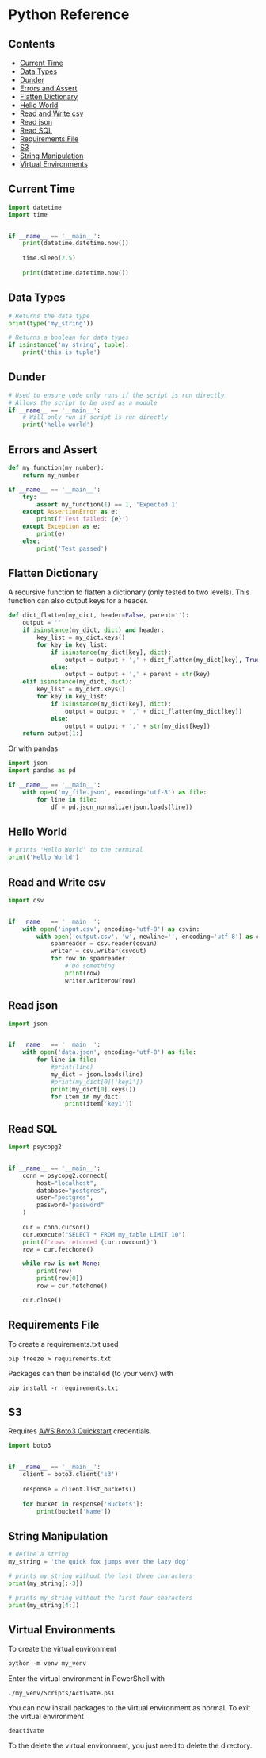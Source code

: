 # Python Reference

## Contents
- [Current Time](#current-time)
- [Data Types](#data-types)
- [Dunder](#dunder)
- [Errors and Assert](#errors-and-assert)
- [Flatten Dictionary](#flatten-dictionary)
- [Hello World](#hello_world)
- [Read and Write csv](#read-and-write-csv)
- [Read json](#read-json)
- [Read SQL](#read-sql)
- [Requirements File](#requirements-file)
- [S3](#s3)
- [String Manipulation](#string-manipulation)
- [Virtual Environments](#virtual-environments)

## Current Time

```python
import datetime
import time


if __name__ == '__main__':
    print(datetime.datetime.now())
    
    time.sleep(2.5)
    
    print(datetime.datetime.now())
```

## Data Types

```python
# Returns the data type
print(type('my_string'))

# Returns a boolean for data types
if isinstance('my_string', tuple):
    print('this is tuple')
```

## Dunder

```python
# Used to ensure code only runs if the script is run directly.
# Allows the script to be used as a module
if __name__ == '__main__':
    # Will only run if script is run directly
    print('hello world')
```

## Errors and Assert

```python
def my_function(my_number):
    return my_number

if __name__ == '__main__':
    try:
        assert my_function(1) == 1, 'Expected 1'
    except AssertionError as e:
        print(f'Test failed: {e}')
    except Exception as e:
        print(e)
    else:
        print('Test passed')
```

## Flatten Dictionary

A recursive function to flatten a dictionary (only tested to two levels). This function can also output keys for a header.

```python
def dict_flatten(my_dict, header=False, parent=''):
    output = ''
    if isinstance(my_dict, dict) and header:
        key_list = my_dict.keys()
        for key in key_list:
            if isinstance(my_dict[key], dict):
                output = output + ',' + dict_flatten(my_dict[key], True, parent+str(key)+'.')
            else:
                output = output + ',' + parent + str(key)
    elif isinstance(my_dict, dict):
        key_list = my_dict.keys()
        for key in key_list:
            if isinstance(my_dict[key], dict):
                output = output + ',' + dict_flatten(my_dict[key])
            else:
                output = output + ',' + str(my_dict[key])
    return output[1:]
```

Or with pandas

```python
import json
import pandas as pd

if __name__ == '__main__':
    with open('my_file.json', encoding='utf-8') as file:
        for line in file:
            df = pd.json_normalize(json.loads(line))
```

## Hello World

```python
# prints 'Hello World' to the terminal
print('Hello World')
```

## Read and Write csv

```python
import csv


if __name__ == '__main__':
    with open('input.csv', encoding='utf-8') as csvin:
        with open('output.csv', 'w', newline='', encoding='utf-8') as csvout:
            spamreader = csv.reader(csvin)
            writer = csv.writer(csvout)
            for row in spamreader:
                # Do something
                print(row)
                writer.writerow(row)
```

## Read json

```python
import json


if __name__ == '__main__':
    with open('data.json', encoding='utf-8') as file:
        for line in file:
            #print(line)
            my_dict = json.loads(line)
            #print(my_dict[0]['key1'])
            print(my_dict[0].keys())
            for item in my_dict:
                print(item['key1'])
```

## Read SQL

```python
import psycopg2


if __name__ == '__main__':
    conn = psycopg2.connect(
        host="localhost",
        database="postgres",
        user="postgres",
        password="password"
    )
    
    cur = conn.cursor()
    cur.execute("SELECT * FROM my_table LIMIT 10")
    print(f'rows returned {cur.rowcount}')
    row = cur.fetchone()

    while row is not None:
        print(row)
        print(row[0])
        row = cur.fetchone()

    cur.close()
```

## Requirements File

To create a requirements.txt used
```
pip freeze > requirements.txt
```

Packages can then be installed (to your venv) with 
```
pip install -r requirements.txt
```

## S3

Requires [AWS Boto3 Quickstart](https://boto3.amazonaws.com/v1/documentation/api/latest/guide/quickstart.html) credentials.

```python
import boto3


if __name__ == '__main__':
    client = boto3.client('s3')
    
    response = client.list_buckets()
    
    for bucket in response['Buckets']:
        print(bucket['Name'])
```

## String Manipulation

```python
# define a string
my_string = 'the quick fox jumps over the lazy dog'

# prints my_string without the last three characters
print(my_string[:-3])

# prints my_string without the first four characters
print(my_string[4:])
```

## Virtual Environments

To create the virtual environment

```python
python -m venv my_venv
```

Enter the virtual environment in PowerShell with 

```
./my_venv/Scripts/Activate.ps1
```

You can now install packages to the virtual environment as normal. To exit the virtual environment 

```
deactivate
```

To the delete the virtual environment, you just need to delete the directory.